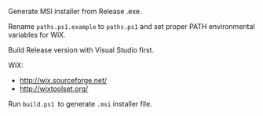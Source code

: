 Generate MSI installer from Release .exe. 

Rename `paths.ps1.example` to `paths.ps1` and set proper PATH environmental variables for WiX.

Build Release version with Visual Studio first.

WiX:
 
* http://wix.sourceforge.net/
* http://wixtoolset.org/

Run `build.ps1 `to generate `.msi` installer file.